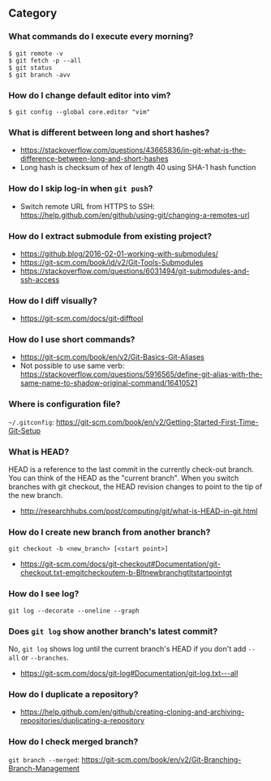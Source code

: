 ## Category

### What commands do I execute every morning?
```
$ git remote -v
$ git fetch -p --all
$ git status
$ git branch -avv
```

### How do I change default editor into vim?
`$ git config --global core.editor "vim"`

### What is different between long and short hashes?
- https://stackoverflow.com/questions/43665836/in-git-what-is-the-difference-between-long-and-short-hashes
- Long hash is checksum of hex of length 40 using SHA-1 hash function

### How do I skip log-in when `git push`?
- Switch remote URL from HTTPS to SSH: https://help.github.com/en/github/using-git/changing-a-remotes-url

### How do I extract submodule from existing project?
- https://github.blog/2016-02-01-working-with-submodules/
- https://git-scm.com/book/id/v2/Git-Tools-Submodules
- https://stackoverflow.com/questions/6031494/git-submodules-and-ssh-access

### How do I diff visually?
- https://git-scm.com/docs/git-difftool

### How do I use short commands?
- https://git-scm.com/book/en/v2/Git-Basics-Git-Aliases
- Not possible to use same verb: https://stackoverflow.com/questions/5916565/define-git-alias-with-the-same-name-to-shadow-original-command/16410521

### Where is configuration file?
`~/.gitconfig`: https://git-scm.com/book/en/v2/Getting-Started-First-Time-Git-Setup

### What is HEAD?
HEAD is a reference to the last commit in the currently check-out branch. You can think of the HEAD as the "current branch". When you switch branches with git checkout, the HEAD revision changes to point to the tip of the new branch.
- http://researchhubs.com/post/computing/git/what-is-HEAD-in-git.html

### How do I create new branch from another branch?
`git checkout -b <new_branch> [<start point>]`
- https://git-scm.com/docs/git-checkout#Documentation/git-checkout.txt-emgitcheckoutem-b-Bltnewbranchgtltstartpointgt

### How do I see log?
`git log --decorate --oneline --graph`

### Does `git log` show another branch's latest commit?
No, `git log` shows log until the current branch's HEAD if you don't add `--all` or `--branches`.
- https://git-scm.com/docs/git-log#Documentation/git-log.txt---all

### How do I duplicate a repository?
- https://help.github.com/en/github/creating-cloning-and-archiving-repositories/duplicating-a-repository

### How do I check merged branch?
`git branch --merged`: https://git-scm.com/book/en/v2/Git-Branching-Branch-Management
